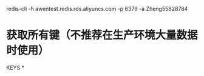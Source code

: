 redis-cli -h awentest.redis.rds.aliyuncs.com -p 6379 -a Zheng55828784

# 获取所有键（不推荐在生产环境大量数据时使用）
KEYS *